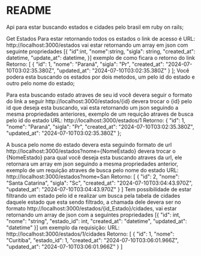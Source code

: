 # README

Api para estar buscando estados e cidades pelo brasil em ruby on rails;

Get Estados
Para estar retornando todos os estados o link de acesso é
URL: http://localhost:3000/estados
vai estar retornando um array em json com seguinte propriedades
[{
  "id":int,
  "nome":string,
  "sigla": string,
  "created_at": datetime,
  "update_at": datetime,
}]
exemplo de como ficara o retorno do link
Retorno: [
  {
    "id": 1,
    "nome": "Paraná",
    "sigla": "Pr",
    "created_at": "2024-07-10T03:02:35.380Z",
    "updated_at": "2024-07-10T03:02:35.380Z"
  }
];
Você podera esta buscando os estados por dois metodos, um pelo id do estado e outro pelo nome do estado;

Para esta buscando estado atraves de seu id você devera seguir o formato do link a seguir
http://localhost:3000/estados/{id}
devera trocar o {id} pelo id que deseja esta buscando, vai esta retornando um json seguindo a mesma propriedades anteriores,
exemplo de um requição atraves de busca pelo id do estado
URL: http://localhost:3000/estados/1
Retorno: {
  "id": 1,
  "nome": "Paraná",
  "sigla": "Pr",
  "created_at": "2024-07-10T03:02:35.380Z",
  "updated_at": "2024-07-10T03:02:35.380Z"
};

A busca pelo nome do estado devera esta seguindo formato de url
http://localhost:3000/estados?nome={NomeEstado}
devera trocar o {NomeEstado} para qual você deseja esta buscando atraves da url, ele retornara um array em json seguindo a mesma propriedades anterior,
exemplo de um requição atraves de busca pelo nome do estado
URL: http://localhost:3000/estados?nome=San
Retorno: [
  {
    "id": 2,
    "nome": "Santa Catarina",
    "sigla": "Sc",
    "created_at": "2024-07-10T03:04:43.970Z",
    "updated_at": "2024-07-10T03:04:43.970Z"
  }
]
Tem possibilidade de estar filtrando um estado pelo id e realizar um busca pela tabela de cidades daquele estado que esta sendo filtrado, a chamada dele devera ser no formato http://localhost:3000/estados/{id_Estado}/cidades, vai estar retornando um array de json com a seguintes propriedades
[{
    "id": int,
    "nome": "string",
    "estado_id": int,
    "created_at": "datetime",
    "updated_at": "datetime"
}]
um exemplo da requisição:
URL: http://localhost:3000/estados/1/cidades
Retorno: 
[
  {
    "id": 1,
    "nome": "Curitiba",
    "estado_id": 1,
    "created_at": "2024-07-10T03:06:01.966Z",
    "updated_at": "2024-07-10T03:06:01.966Z"
  }
]
